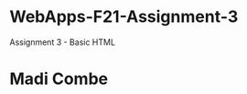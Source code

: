 # WebApps-F21-Assignment-3
Assignment 3 - Basic HTML
<!DOCTYPE html>
<html>
<head>
    <title>Lab / Assignment 3</title>
</head>
<body>
    <h1>Madi Combe</h1>
</body>
</html>